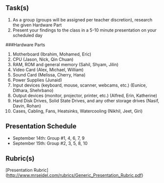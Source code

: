 Task(s)
-------
1. As a group (groups will be assigned per teacher discretion), research the given Hardware Part
2. Present your findings to the class in a 5-10 minute presentation on your scheduled day

###Hardware Parts
1. Motherboard (Ibrahim, Mohamed, Eric)
2. CPU (Jason, Nick, Qin Chuan)
3. RAM, ROM and general memory (Sahil, Shyam, Jilin) 
4. Video Card (Alex, Michael, William)
5. Sound Card (Melissa, Cherry, Hana)
6. Power Supplies (Junaid)
7. Input devices (keyboard, mouse, scanner, webcams, etc.) (Eunice, Dithara, Shehrbano)
8. Output devices (monitor, projector, printer, etc.) (Alfred, Erin, Katherine)
9. Hard Disk Drives, Solid State Drives, and any other storage drives (Nasif, Davin, Rohan)
10. Cases, Cabling, Fans, Heatsinks, Watercooling (Nikhil, Jeet, Giri)

Presentation Schedule
------------------
- September 14th: Group #1, 4, 6, 7, 9
- September 15th: Group #2, 3, 5, 8, 10

Rubric(s)
---------
[Presentation Rubric] (http://www.mrseidel.com/rubrics/Generic_Presentation_Rubric.pdf)
